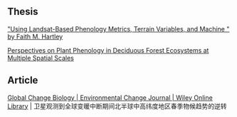 
## Thesis

["Using Landsat-Based Phenology Metrics, Terrain Variables, and Machine " by Faith M. Hartley](https://researchrepository.wvu.edu/etd/11375/)

[Perspectives on Plant Phenology in Deciduous Forest Ecosystems at Multiple Spatial Scales](https://dash.harvard.edu/handle/1/39945348)

## Article

[Global Change Biology | Environmental Change Journal | Wiley Online Library](https://onlinelibrary.wiley.com/doi/10.1111/gcb.16580) | 卫星观测到全球变暖中断期间北半球中高纬度地区春季物候趋势的逆转